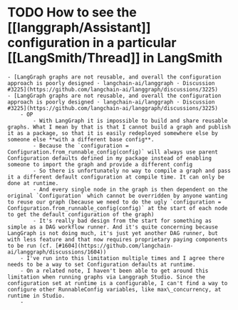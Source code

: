 # TODO How to see the [[langgraph/Assistant]] configuration in a particular [[LangSmith/Thread]] in LangSmith
	- [LangGraph graphs are not reusable, and overall the configuration approach is poorly designed · langchain-ai/langgraph · Discussion #3225](https://github.com/langchain-ai/langgraph/discussions/3225)
	- [LangGraph graphs are not reusable, and overall the configuration approach is poorly designed · langchain-ai/langgraph · Discussion #3225](https://github.com/langchain-ai/langgraph/discussions/3225)
		- OP
			- With LangGraph it is impossible to build and share reusable graphs. What I mean by that is that I cannot build a graph and publish it as a package, so that it is easily redeployed somewhere else by someone else **with a different base config**.
			- Because the `configuration = Configuration.from_runnable_config(config)` will always use parent Configuration defaults defined in my package instead of enabling someone to import the graph and provide a different config
			- So there is unfortunately no way to compile a graph and pass it a different default configuration at compile time. It can only be done at runtime.
			- And every single node in the graph is then dependent on the original `Configuration` which cannot be overridden by anyone wanting to reuse our graph (because we need to do the ugly `configuration = Configuration.from_runnable_config(config)` at the start of each node to get the default configuration of the graph)
			- It's really bad design from the start for something as simple as a DAG workflow runner. And it's quite concerning because LangGraph is not doing much, it's just yet another DAG runner, but with less feature and that now requires proprietary paying components to be run (cf. [#1604](https://github.com/langchain-ai/langgraph/discussions/1604))
		- I've run into this limitation multiple times and I agree there needs to be a way to set Configuration defaults at runtime.
		- On a related note, I haven't been able to get around this limitation when running graphs via Langgraph Studio. Since the configuration set at runtime is a configurable, I can't find a way to configure other RunnableConfig variables, like max\_concurrency, at runtime in Studio.
		-